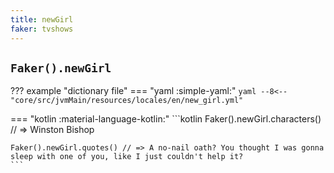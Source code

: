```yaml
---
title: newGirl
faker: tvshows
---
```


## `Faker().newGirl`

??? example "dictionary file"
    === "yaml :simple-yaml:"
        ```yaml
        --8<-- "core/src/jvmMain/resources/locales/en/new_girl.yml"
        ```

=== "kotlin :material-language-kotlin:"
    ```kotlin
    Faker().newGirl.characters() // => Winston Bishop

    Faker().newGirl.quotes() // => A no-nail oath? You thought I was gonna sleep with one of you, like I just couldn't help it?
    ```
